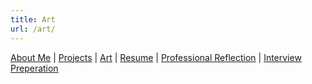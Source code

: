 ```yaml
---
title: Art
url: /art/
---
```


[About Me](/index.md/) | [Projects](/Projects.md/) | [Art](/Art.md/) | [Resume](/Resume.md/) | [Professional Reflection](/Reflection.md/) | [Interview Preperation](/Interview.md/)

